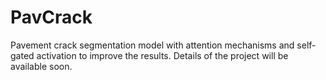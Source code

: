 # PavCrack
Pavement crack segmentation model with attention mechanisms and self-gated activation to improve the results. Details of the project will be available soon.
